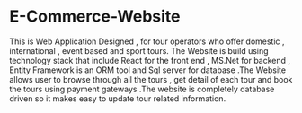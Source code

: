 # E-Commerce-Website

This is Web Application Designed , for tour operators who
offer domestic , international , event based and sport
tours. The Website is build using technology stack that
include React for the front end , MS.Net for backend ,
Entity Framework is an ORM tool and Sql server for
database .The Website allows user to browse through all
the tours , get detail of each tour and book the tours using
payment gateways .The website is completely database
driven so it makes easy to update tour related information.
